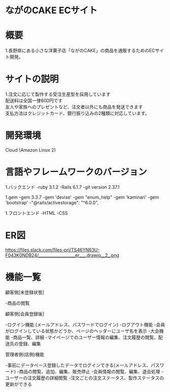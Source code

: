 # ながのCAKE ECサイト
  
# 概要
1.長野県にある小さな洋菓子店「ながのCAKE」の商品を通販するためのECサイト開発。


# サイトの説明
1.注文に応じて製作する受注生産型を採用しています<br>配送料は全国一律800円です<br>友人や家族へのプレゼントなど、注文者以外にも商品を発送できます<br>支払方法はクレジットカード、銀行振り込みの2種類に対応しています。

# 開発環境
Cloud (Amazon Linux 2)

# 言語やフレームワークのバージョン
1.バックエンド
-ruby 3.1.2
-Rails 6.1.7
-git version 2.37.1

1.gem
-gem 3.3.7
-gem 'devise'
-gem "enum_help"
-gem 'kaminari'
-gem 'bootstrap'
-"@rails/activestorage": "^6.0.0",


1.フロントエンド
-HTML
-CSS
# ER図
https://files.slack.com/files-pri/TS46YN63U-F043K0NDB24/__________________er___.drawio__2_.png

# 機能一覧
顧客側[未登録状態]

-商品の閲覧

顧客側[会員登録後]

-ログイン機能 (メールアドレス、パスワードでログイン)
-ログアウト機能
-会員がログインしている状態かどうか、ページのヘッダーにユーザ名を表示
-大会機能
-商品一覧、詳細
-マイページでのユーザー情報の編集、注文履歴の閲覧、配送先の登録、編集

管理者側(店側)機能

-事前にデータベース登録したデータでログインできる(メールアドレス、パスワード)
-商品の閲覧、追加、編集、販売停止
-会員情報の閲覧、編集、退会処理
-ユーザーの注文履歴の詳細閲覧
-注文ごとの注文ステータス、製作ステータスの更新ができる



  
